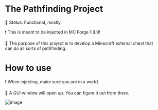 # The Pathfinding Project

🔡 Status: Functional, mostly

❗ This is meant to be injected in MC Forge 1.8.9!

🤔 The purpose of this project is to develop a Minecraft external cheat that can do all sorts of pathfinding.

# How to use

❗ When injecting, make sure you are in a world.

🧰 A GUI window will open up. You can figure it out from there.

![image](https://github.com/freedownloadhere/ThePathfindingProject/assets/111175088/fd1aa293-fe23-4e21-ba78-daaae02c5b50)

